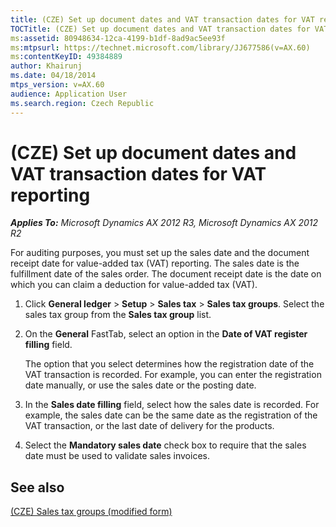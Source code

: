 ```yaml
---
title: (CZE) Set up document dates and VAT transaction dates for VAT reporting
TOCTitle: (CZE) Set up document dates and VAT transaction dates for VAT reporting
ms:assetid: 80948634-12ca-4199-b1df-8ad9ac5ee93f
ms:mtpsurl: https://technet.microsoft.com/library/JJ677586(v=AX.60)
ms:contentKeyID: 49384889
author: Khairunj
ms.date: 04/18/2014
mtps_version: v=AX.60
audience: Application User
ms.search.region: Czech Republic
---
```


# (CZE) Set up document dates and VAT transaction dates for VAT reporting 


_**Applies To:** Microsoft Dynamics AX 2012 R3, Microsoft Dynamics AX 2012 R2_

For auditing purposes, you must set up the sales date and the document receipt date for value-added tax (VAT) reporting. The sales date is the fulfillment date of the sales order. The document receipt date is the date on which you can claim a deduction for value-added tax (VAT).

1.  Click **General ledger** \> **Setup** \> **Sales tax** \> **Sales tax groups**. Select the sales tax group from the **Sales tax group** list.

2.  On the **General** FastTab, select an option in the **Date of VAT register filling** field.
    
    The option that you select determines how the registration date of the VAT transaction is recorded. For example, you can enter the registration date manually, or use the sales date or the posting date.

3.  In the **Sales date filling** field, select how the sales date is recorded. For example, the sales date can be the same date as the registration of the VAT transaction, or the last date of delivery for the products.

4.  Select the **Mandatory sales date** check box to require that the sales date must be used to validate sales invoices.

## See also

[(CZE) Sales tax groups (modified form)](https://technet.microsoft.com/library/jj677580\(v=ax.60\))

  


